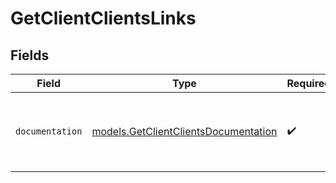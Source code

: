 # GetClientClientsLinks


## Fields

| Field                                                                              | Type                                                                               | Required                                                                           | Description                                                                        |
| ---------------------------------------------------------------------------------- | ---------------------------------------------------------------------------------- | ---------------------------------------------------------------------------------- | ---------------------------------------------------------------------------------- |
| `documentation`                                                                    | [models.GetClientClientsDocumentation](../models/getclientclientsdocumentation.md) | :heavy_check_mark:                                                                 | The URL to the generic Mollie API error handling guide.                            |